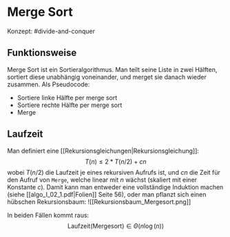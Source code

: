 # Merge Sort
Konzept: #divide-and-conquer

## Funktionsweise
Merge Sort ist ein Sortieralgorithmus.
Man teilt seine Liste in zwei Hälften, sortiert diese unabhängig voneinander, und merget sie danach wieder zusammen.
Als Pseudocode:
- Sortiere linke Hälfte per merge sort
- Sortiere rechte Hälfte per merge sort
- Merge

## Laufzeit
Man definiert eine [[Rekursionsgleichungen|Rekursionsgleichung]]:
$$T(n)\le 2*T(n/2)+cn$$
wobei $T(n/2)$ die Laufzeit je eines rekursiven Aufrufs ist, und $cn$ die Zeit für den Aufruf von `Merge`, welche linear mit $n$ wächst (skaliert mit einer Konstante $c$).
Damit kann man entweder eine vollständige Induktion machen (siehe [[algo_I_02_1.pdf|Folien]] Seite 56), oder man pflanzt sich einen hübschen Rekursionsbaum:
![[Rekursionsbaum_Mergesort.png]]

In beiden Fällen kommt raus:
$$
\text{Laufzeit(Mergesort)} \in \Theta(n\log(n))
$$